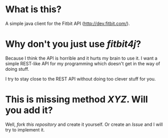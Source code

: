 What is this?
=============

A simple java client for the Fitbit API (http://dev.fitbit.com/).

Why don't you just use *fitbit4j*?
==================================

Because I think the API is horrible and it hurts my brain to use it. I want a simple REST-like
API for my programming which doesn't get in the way of doing stuff.

I try to stay close to the REST API without doing too clever stuff for you.

This is missing method *XYZ*. Will you add it?
==============================================

Well, *fork this repository* and create it yourself. Or create an *Issue* and I will
try to implement it.
